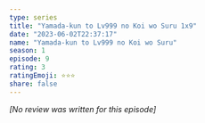 ```yaml
---
type: series
title: "Yamada-kun to Lv999 no Koi wo Suru 1x9"
date: "2023-06-02T22:37:17"
name: "Yamada-kun to Lv999 no Koi wo Suru"
season: 1
episode: 9
rating: 3
ratingEmoji: ⭐️⭐️⭐️
share: false
---
```


*[No review was written for this episode]*
